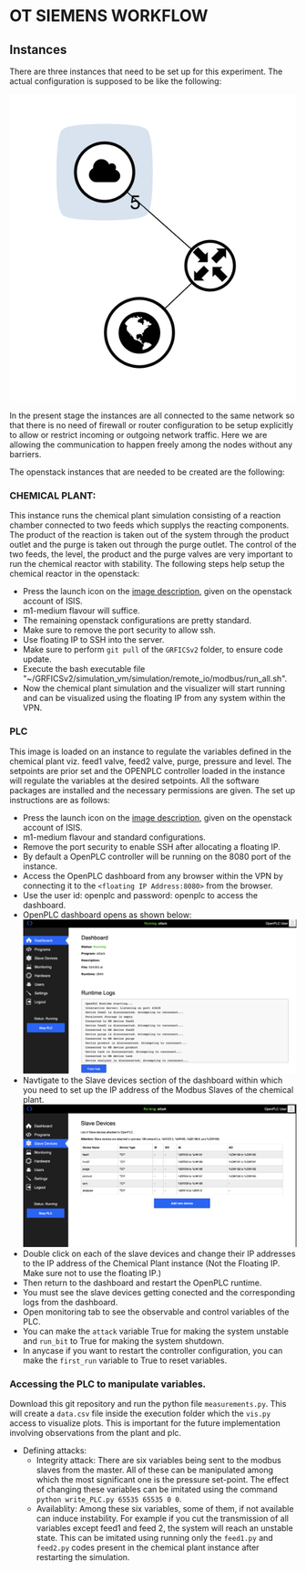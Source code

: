 # OT SIEMENS WORKFLOW

## Instances

There are three instances that need to be set up for this experiment. The actual configuration is supposed to be like the following:


![Figure 1: Topology](topology.png)


In the present stage the instances are all connected to the same network so that there is no need of firewall or router configuration to be setup explicitly to allow or restrict incoming or outgoing network traffic. Here we are allowing the communication to happen freely among the nodes without any barriers.

The openstack instances that are needed to be created are the following:
### CHEMICAL PLANT:
This instance runs the chemical plant simulation consisting of a reaction chamber connected to two feeds which supplys the reacting components. The product of the reaction is taken out of the system through the product outlet and the purge is taken out through the purge outlet. The control of the two feeds, the level, the product and the purge valves are very important to run the chemical reactor with stability. The following steps help setup the chemical reactor in the openstack:

* Press the launch icon on the [image description](https://cloud.isislab.vanderbilt.edu/ngdetails/OS::Glance::Image/d910e436-e4e1-4803-b3d1-40542acf691c), given on the openstack account of ISIS.
* m1-medium flavour will suffice.
* The remaining openstack configurations are pretty standard.
* Make sure to remove the port security to allow ssh.
* Use floating IP to SSH into the server.
* Make sure to perform `git pull` of the `GRFICSv2` folder, to ensure code update.
* Execute the bash executable file "~/GRFICSv2/simulation_vm/simulation/remote_io/modbus/run_all.sh".
* Now the chemical plant simulation and the visualizer will start running and can be visualized using the floating IP from any system within the VPN.

### PLC
This image is loaded on an instance to regulate the variables defined in the chemical plant viz. feed1 valve, feed2 valve, purge, pressure and level. The setpoints are prior set and the OPENPLC controller loaded in the instance will regulate the variables at the desired setpoints. All the software packages are installed and the necessary permissions are given. The set up instructions are as follows:
*  Press the launch icon on the [image description](https://cloud.isislab.vanderbilt.edu/ngdetails/OS::Glance::Image/baa761e8-d7f4-4557-952a-5fcc62d1cb1d), given on the openstack account of ISIS.
* m1-medium flavour and standard configurations.
* Remove the port security to enable SSH after allocating a floating IP.
* By default a OpenPLC controller will be running on the 8080 port of the instance.
* Access the OpenPLC dashboard from any browser within the VPN by connecting it to the `<floating IP Address:8080>` from the browser.
* Use the user id: openplc and password: openplc to access the dashboard.
* OpenPLC dashboard opens  as shown below:
![Figure 2: OpenPLC dashboard](PLCdashboard.png)
* Navtigate to the Slave devices section of the dashboard within which you need to set up the IP address of the Modbus Slaves of the chemical plant.
![Figure 2: OpenPLC Slaves](Slaves.png)
* Double click on each of the slave devices and change their IP addresses to the IP address of the Chemical Plant instance (Not the Floating IP. Make sure not to use the floating IP.)
* Then return to the dashboard and restart the OpenPLC runtime.
* You must see the slave devices getting conected and the corresponding logs from the dashboard.
* Open monitoring tab to see the observable and control variables of the PLC.
* You can make the `attack` variable True for making the system unstable and `run_bit` to True for making the system shutdown. 
* In anycase if you want to restart the controller configuration, you can make the `first_run` variable to True to reset variables.

### Accessing the PLC to manipulate variables.

Download this git repository and run the python file `measurements.py`. This will create a `data.csv` file inside the execution folder which the `vis.py` access to visualize plots. This is important for the future implementation involving observations from the plant and plc.
* Defining attacks:
    * Integrity attack: There are six variables being sent to the modbus slaves from the master. All of these can be manipulated among which the most significant one is the pressure set-point. The effect of changing these variables can be imitated using the command `python write_PLC.py 65535 65535 0 0`.
    * Availablity: Among these six variables, some of them, if not available can induce instability. For example if you cut the transmission of all variables except feed1 and feed 2, the system will reach an unstable state. This can be imitated using running only the `feed1.py` and `feed2.py` codes present in the chemical plant instance after restarting the simulation.

